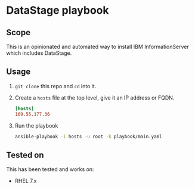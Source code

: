 # DataStage playbook

## Scope

This is an opinionated and automated way to install IBM InformationServer which includes DataStage.

## Usage

1. `git clone` this repo and `cd` into it.

1. Create a `hosts` file at the top level, give it an IP address or FQDN.

   ```ini
   [hosts]
   169.55.177.36
   ```

1. Run the playbook

   ```bash
   ansible-playbook -i hosts -u root -k playbook/main.yaml
   ```

## Tested on

This has been tested and works on:

* RHEL 7.x
